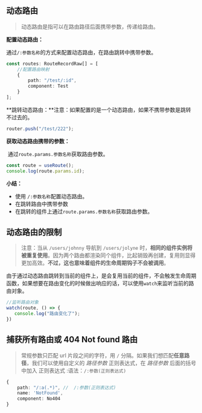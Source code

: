 

## 动态路由

> 动态路由是指可以在路由路径后面携带参数，传递给路由。

**配置动态路由：**

​	通过`/:参数名称`的方式来配置动态路由，在路由跳转中携带参数。

```ts
const routes: RouteRecordRaw[] = [
    //配置路由映射
    {
        path: "/test/:id",
        component: Test
    }
];
```

**跳转动态路由：**注意：如果配置的是一个动态路由，如果不携带参数是跳转不过去的。

```ts
router.push("/test/222");
```

**获取动态路由携带的参数：**

​	通过`route.params.参数名称`获取路由参数。

```ts
const route = useRoute();
console.log(route.params.id);
```

**小结：**

-  使用 `/:参数名称`配置动态路由。
- 在跳转路由中携带参数
- 在跳转的组件上通过`route.params.参数名称`获取路由参数。

## 动态路由的限制

> 注意：当从 `/users/johnny` 导航到 `/users/jolyne` 时，**相同的组件实例将被重复使用**。因为两个路由都渲染同个组件，比起销毁再创建，复用则显得更加高效。**不过，这也意味着组件的生命周期钩子不会被调用**。



​	由于通过动态路由跳转到当前的组件上，是会复用当前的组件，不会触发生命周期函数，如果想要在路由变化的时候做出响应的话，可以使用`watch`来监听当前的路由对象。

```ts
//监听路由对象
watch(route, () => {
   console.log("路由变化了");
})
```

## 捕获所有路由或 404 Not found 路由

> 常规参数只匹配 url 片段之间的字符，用 `/` 分隔。如果我们想匹配**任意路径**，我们可以使用自定义的 *路径参数* 正则表达式，在 *路径参数* 后面的括号中加入 正则表达式 :语法：`/:参数(正则表达式)`

```ts
{
    path: "/:a(.*)", //  /:参数(正则表达式)
    name: 'NotFound',
    component: No404
}
```
